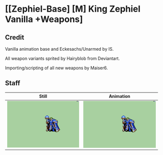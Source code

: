 # [\[Zephiel-Base\] \[M\] King Zephiel Vanilla +Weapons]

## Credit

Vanilla animation base and Eckesachs/Unarmed by IS.

All weapon variants sprited by Hairyblob from Deviantart.

Importing/scripting of all new weapons by Maiser6.
	
## Staff

| Still | Animation |
| :---: | :-------: |
| ![Staff still](./Staff_000.png) | ![Staff animation](./Staff.gif) |
